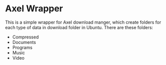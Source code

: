 # Axel Wrapper

This is a simple wrapper for Axel download manger, which create folders for each type of data in download folder in Ubuntu.
There are these folders:

+ Compressed
+ Documents
+ Programs
+ Music
+ Video
